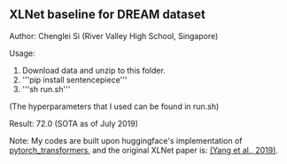 ## XLNet baseline for DREAM dataset 
Author: Chenglei Si (River Valley High School, Singapore)

Usage:

1. Download data and unzip to this folder.
2. '''pip install sentencepiece'''
3. '''sh run.sh''' 

(The hyperparameters that I used can be found in run.sh)

Result: 72.0 (SOTA as of July 2019)

Note: My codes are built upon huggingface's implementation of [pytorch_transformers](https://github.com/huggingface/pytorch-transformers), and the original XLNet paper is: [(Yang et al., 2019)](https://arxiv.org/pdf/1906.08237.pdf).


